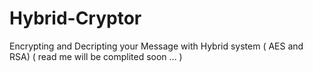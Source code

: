 # Hybrid-Cryptor
Encrypting and Decripting your Message with Hybrid system ( AES and RSA)
( read me will be complited soon ... )
